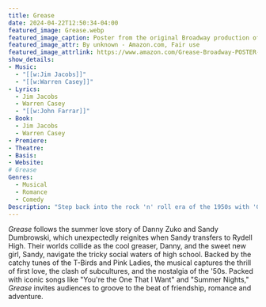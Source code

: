 ```yaml
---
title: Grease
date: 2024-04-22T12:50:34-04:00
featured_image: Grease.webp
featured_image_caption: Poster from the original Broadway production of 'Grease'
featured_image_attr: By unknown - Amazon.com, Fair use
featured_image_attrlink: https://www.amazon.com/Grease-Broadway-POSTER-Movie-Inches/dp/B00KK6LDZA
show_details: 
- Music:
  - "[[w:Jim Jacobs]]"
  - "[[w:Warren Casey]]"
- Lyrics: 
  - Jim Jacobs
  - Warren Casey
  - "[[w:John Farrar]]"
- Book:
  - Jim Jacobs
  - Warren Casey
- Premiere: 
- Theatre: 
- Basis: 
- Website: 
# Grease
Genres:
  - Musical
  - Romance
  - Comedy
Description: "Step back into the rock 'n' roll era of the 1950s with 'Grease,' a vibrant tale of teen romance and rebellion at Rydell High."
---
```

*Grease* follows the summer love story of Danny Zuko and Sandy Dumbrowski, which unexpectedly reignites when Sandy transfers to Rydell High. Their worlds collide as the cool greaser, Danny, and the sweet new girl, Sandy, navigate the tricky social waters of high school. Backed by the catchy tunes of the T-Birds and Pink Ladies, the musical captures the thrill of first love, the clash of subcultures, and the nostalgia of the '50s. Packed with iconic songs like "You're the One That I Want" and "Summer Nights," *Grease* invites audiences to groove to the beat of friendship, romance and adventure.